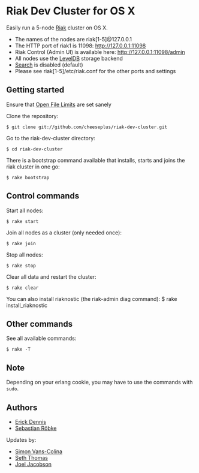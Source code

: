 # Riak Dev Cluster for OS X

Easily run a 5-node [Riak](http://wiki.basho.com/Riak.html) cluster on OS X.

* The names of the nodes are riak[1-5]@127.0.0.1
* The HTTP port of riak1 is 11098: <http://127.0.0.1:11098>
* Riak Control (Admin UI) is available here: <http://127.0.0.1:11098/admin>
* All nodes use the [LevelDB](http://docs.basho.com/riak/latest/ops/advanced/backends/leveldb/) storage backend
* [Search](http://docs.basho.com/riak/latest/dev/using/search/) is disabled (default)
* Please see riak[1-5]/etc/riak.conf for the other ports and settings

## Getting started

Ensure that [Open File Limits](http://docs.basho.com/riak/latest/ops/tuning/open-files-limit/#Mac-OS-X) are set sanely

Clone the repository:

    $ git clone git://github.com/cheeseplus/riak-dev-cluster.git

Go to the riak-dev-cluster directory:

    $ cd riak-dev-cluster

There is a bootstrap command available that installs, starts and joins the riak cluster in one go:

    $ rake bootstrap

## Control commands

Start all nodes:

    $ rake start

Join all nodes as a cluster (only needed once):

    $ rake join

Stop all nodes:

    $ rake stop

Clear all data and restart the cluster:

    $ rake clear

You can also install riaknostic (the riak-admin diag command):
    $ rake install_riaknostic

## Other commands

See all available commands:

    $ rake -T

## Note

Depending on your erlang cookie, you may have to use the commands with `sudo`.

## Authors

* [Erick Dennis](https://github.com/edennis)
* [Sebastian Röbke](https://github.com/boosty)

Updates by:
* [Simon Vans-Colina](https://github.com/simonvc)
* [Seth Thomas](https://github.com/cheeseplus)
* [Joel Jacobson](https://github.com/joeljacobson)
